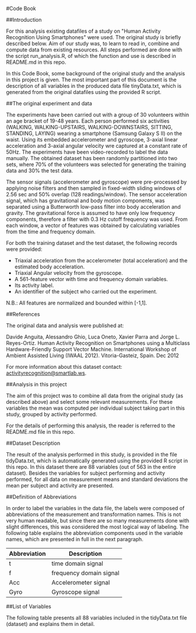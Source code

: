 #Code Book

##Introduction

For this analysis existing datafiles of a study on "Human Activity Recognition Using Smartphones" were used. The original study is briefly described below. Aim of our study was, to learn to read in, combine and compute data from existing resources. All steps performed are done with the script run_analysis.R, of which the function and use is described in README.md in this repo. 

In this Code Book, some background of the original study and the analysis in this project is given. The most important part of this document is the description of all variables in the produced data file tinyData.txt, which is generated from the original datafiles using the provided R script.


##The original experiment and data

The experiments have been carried out with a group of 30 volunteers within an age bracket of 19-48 years. Each person performed six activities (WALKING, WALKING-UPSTAIRS, WALKING-DOWNSTAIRS, SITTING, STANDING, LAYING) wearing a smartphone (Samsung Galaxy S II) on the waist. Using its embedded accelerometer and gyroscope, 3-axial linear acceleration and 3-axial angular velocity wre captured at a constant rate of 50Hz. The experiments have been video-recorded to label the data manually. The obtained dataset has been randomly partitioned into two sets, where 70% of the volunteers was selected for generating the training data and 30% the test data. 

The sensor signals (accelerometer and gyroscope) were pre-processed by applying noise filters and then sampled in fixed-width sliding windows of 2.56 sec and 50% overlap (128 readings/window). The sensor acceleration signal, which has gravitational and body motion components, was separated using a Butterworth low-pass filter into body acceleration and gravity. The gravitational force is assumed to have only low frequency components, therefore a filter with 0.3 Hz cutoff frequency was used. From each window, a vector of features was obtained by calculating variables from the time and frequency domain.

For both the training dataset and the test dataset, the following records were provided:
* Triaxial acceleration from the accelerometer (total acceleration) and the estimated body acceleration.
* Triaxial Angular velocity from the gyroscope. 
* A 561-feature vector with time and frequency domain variables. 
* Its activity label. 
* An identifier of the subject who carried out the experiment.

N.B.: All features are normalized and bounded within [-1,1].


##References

The original data and analysis were published at:

Davide Anguita, Alessandro Ghio, Luca Oneto, Xavier Parra and Jorge L. Reyes-Ortiz. Human Activity Recognition on Smartphones using a Multiclass Hardware-Friendly Support Vector Machine. International Workshop of Ambient Assisted Living (IWAAL 2012). Vitoria-Gasteiz, Spain. Dec 2012

For more information about this dataset contact: activityrecognition@smartlab.ws.


##Analysis in this project

The aim of this project was to combine all data from the original study (as described above) and select some relevant measurements. For these variables the mean was computed per individual subject taking part in this study, grouped by activity performed. 

For the details of performing this analysis, the reader is referred to the README.md file in this repo. 


##Dataset Description

The result of the analysis performed in this study, is provided in the file tidyData.txt, which is automatically generated using the provided R script in this repo. In this dataset there are 88 variables (out of 563 in the entire dataset). Besides the variables for subject performing and activity performed, for all data on measurement means and standard deviations the mean per subject and activity are presented. 


##Definition of Abbreviations

In order to label the variables in the data file, the labels were composed of abbreviations of the measurement and transformation names. This is not very human readable, but since there are so many measurements done with slight differences, this was considered the most logical way of labeling. The following table explains the abbreviation components used in the variable names, which are presented in full in the next paragraph. 

Abbreviation  | Description
------------- | -----------
t             | time domain signal
f             | frequency domain signal
Acc           | Accelerometer signal
Gyro          | Gyroscope signal


##List of Variables

The following table presents all 88 variables included in the tidyData.txt file (dataset) and explains them in detail. 


